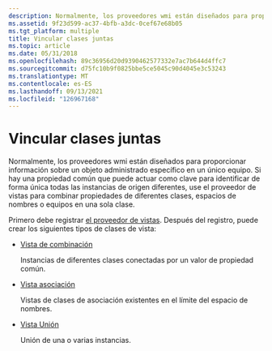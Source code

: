 ```yaml
---
description: Normalmente, los proveedores wmi están diseñados para proporcionar información sobre un objeto administrado específico en un único equipo.
ms.assetid: 9f23d599-ac37-4bfb-a3dc-0cef67e68b05
ms.tgt_platform: multiple
title: Vincular clases juntas
ms.topic: article
ms.date: 05/31/2018
ms.openlocfilehash: 89c36956d20d9390462577332e7ac7b644d4ffc7
ms.sourcegitcommit: d75fc10b9f0825bbe5ce5045c90d4045e3c53243
ms.translationtype: MT
ms.contentlocale: es-ES
ms.lasthandoff: 09/13/2021
ms.locfileid: "126967168"
---
```

# <a name="linking-classes-together"></a>Vincular clases juntas

Normalmente, los proveedores wmi están diseñados para proporcionar información sobre un objeto administrado específico en un único equipo. Si hay una propiedad común que puede actuar como clave para identificar de [](view-provider.md) forma única todas las instancias de origen diferentes, use el proveedor de vistas para combinar propiedades de diferentes clases, espacios de nombres o equipos en una sola clase.

Primero debe registrar [el proveedor de vistas](registering-the-view-provider.md). Después del registro, puede crear los siguientes tipos de clases de vista:

-   [Vista de combinación](creating-a-new-instance-from-old-properties.md)

    Instancias de diferentes clases conectadas por un valor de propiedad común.

-   [Vista asociación](associating-instances-between-namespaces.md)

    Vistas de clases de asociación existentes en el límite del espacio de nombres.

-   [Vista Unión](creating-a-union-view-class.md)

    Unión de una o varias instancias.

 

 



